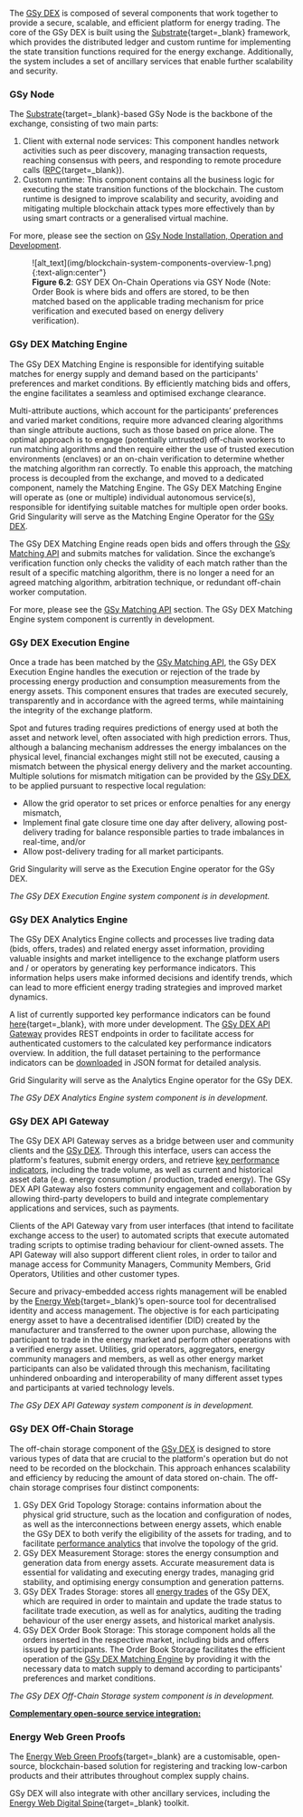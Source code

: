 The [GSy DEX](blockchain.md) is composed of several components that work together to provide a secure, scalable, and efficient platform for energy trading. The core of the GSy DEX is built using the [Substrate](https://substrate.io/){target=_blank} framework, which provides the distributed ledger and custom runtime for implementing the state transition functions required for the energy exchange. Additionally, the system includes a set of ancillary services that enable further scalability and security.

### GSy Node
The [Substrate](https://substrate.io/){target=_blank}-based GSy Node is the backbone of the exchange, consisting of two main parts:

1. Client with external node services: This component handles network activities such as peer discovery, managing transaction requests, reaching consensus with peers, and responding to remote procedure calls ([RPC](https://docs.substrate.io/build/remote-procedure-calls/){target=_blank}).
2. Custom runtime: This component contains all the business logic for executing the state transition functions of the blockchain. The custom runtime is designed to improve scalability and security, avoiding and mitigating multiple blockchain attack types more  effectively than by using smart contracts or a generalised virtual machine.

For more, please see the section on [GSy Node Installation, Operation and Development](blockchain-installation.md).


<figure markdown>
  ![alt_text](img/blockchain-system-components-overview-1.png){:text-align:center"}
  <figcaption><b>Figure 6.2</b>: GSY DEX On-Chain Operations via GSY Node (Note: Order Book is where bids and offers are stored, to be then matched based on the applicable trading mechanism for price verification and executed based on energy delivery verification).
</figcaption>
</figure>


### GSy DEX Matching Engine
The GSy DEX Matching Engine is responsible for identifying suitable matches for energy supply and demand based on the participants' preferences and market conditions. By efficiently matching bids and offers, the engine facilitates a seamless and optimised exchange clearance.

Multi-attribute auctions, which account for the participants’ preferences and varied market conditions, require more advanced clearing algorithms than single attribute auctions, such as those based on price alone. The optimal approach is to engage (potentially untrusted) off-chain workers to run matching algorithms and then require either the use of trusted execution environments (enclaves) or an on-chain verification to determine whether the matching algorithm ran correctly. To enable this approach, the matching process is decoupled from the exchange, and moved to a dedicated component, namely the Matching Engine. The GSy DEX Matching Engine will operate as (one or multiple) individual autonomous service(s), responsible for identifying suitable matches for multiple open order books. Grid Singularity will serve as the Matching Engine Operator for the [GSy DEX](blockchain.md).

The GSy DEX Matching Engine reads open bids and offers through the [GSy Matching API](matching-api-walkthrough.md) and submits matches for validation. Since the exchange’s verification function only checks the validity of each match rather than the result of a specific matching algorithm, there is no longer a need for an agreed matching algorithm, arbitration technique, or redundant off-chain worker computation.

For more, please see the [GSy Matching API](matching-api-walkthrough.md) section.  The GSy DEX Matching Engine system component is currently in development.

### GSy DEX Execution Engine
Once a trade has been matched by the [GSy Matching API](matching-api-walkthrough.md), the GSy DEX Execution Engine handles the execution or rejection of the trade by processing energy production and consumption measurements from the energy assets. This component ensures that trades are executed securely, transparently and in accordance with the agreed terms, while maintaining the integrity of the exchange platform.

Spot and futures trading requires predictions of energy used at both the asset and network level, often associated with high prediction errors. Thus, although a balancing mechanism addresses the energy imbalances on the physical level, financial exchanges might still not be executed, causing a mismatch between the physical energy delivery and the market accounting. Multiple solutions for mismatch mitigation can be provided by the [GSy DEX](blockchain.md), to be applied pursuant to respective local regulation:

- Allow the grid operator to set prices or enforce penalties for any energy mismatch,
- Implement final gate closure time one day after delivery, allowing post-delivery trading for balance responsible parties to trade imbalances in real-time, and/or
- Allow post-delivery trading for all market participants.

Grid Singularity will serve as the Execution Engine operator for the GSy DEX.

_The GSy DEX Execution Engine system component is in development._

### GSy DEX Analytics Engine
The GSy DEX Analytics Engine collects and processes live trading data (bids, offers, trades) and related energy asset information, providing valuable insights and market intelligence to the exchange platform users and / or operators by generating key performance indicators. This information helps users make informed decisions and identify trends, which can lead to more efficient energy trading strategies and improved market dynamics.

A list of currently supported key performance indicators can be found [here](results-dashboard.md){target=_blank}, with more under development. The [GSy DEX API Gateway](#gsy-dex-api-gateway) provides REST endpoints in order to facilitate access for authenticated customers to the calculated key performance indicators overview. In addition, the full dataset pertaining to the performance indicators can be [downloaded](results-download.md) in JSON format for detailed analysis.

Grid Singularity will serve as the Analytics Engine operator for the GSy DEX.

_The GSy DEX Analytics Engine system component is in development._

### GSy DEX API Gateway

The GSy DEX API Gateway serves as a bridge between user and community clients and the [GSy DEX](blockchain.md). Through this interface, users can access the platform's features, submit energy orders, and retrieve [key performance indicators](results-dashboard.md), including the trade volume, as well as current and historical asset data (e.g. energy consumption / production, traded energy). The GSy DEX API Gateway also fosters community engagement and collaboration by allowing third-party developers to build and integrate complementary applications and services, such as payments.

Clients of the API Gateway vary from user interfaces (that intend to facilitate exchange access to the user) to automated scripts that execute automated trading scripts to optimise trading behaviour for client-owned assets. The API Gateway will also support different client roles, in order to tailor and manage access for Community Managers, Community Members, Grid Operators, Utilities and other customer types.

Secure and privacy-embedded access rights management will be enabled by the [Energy Web](https://energy-web-foundation.gitbook.io/energy-web/solutions-2023/data-exchange/use-cases-and-reference-implementations/digital-spine-for-electricity-markets){target=_blank}’s open-source tool for decentralised identity and access management. The objective is for each participating energy asset to have a decentralised identifier (DID) created by the manufacturer and transferred to the owner upon purchase, allowing the participant to trade in the energy market and perform other operations with a verified energy asset. Utilities, grid operators, aggregators, energy community managers and members, as well as other energy market participants can also be validated through this mechanism, facilitating unhindered onboarding and interoperability of many different asset types and participants at varied technology levels.

_The GSy DEX API Gateway system component is in development._

### GSy DEX Off-Chain Storage

The off-chain storage component of the [GSy DEX](blockchain.md) is designed to store various types of data that are crucial to the platform's operation but do not need to be recorded on the blockchain. This approach enhances scalability and efficiency by reducing the amount of data stored on-chain. The off-chain storage comprises four distinct components:

1. GSy DEX Grid Topology Storage: contains information about the physical grid structure, such as the location and configuration of nodes, as well as the interconnections between energy assets, which enable the GSy DEX to both verify the eligibility of the assets for trading, and to facilitate [performance analytics](results-dashboard.md) that involve the topology of the grid.
2. GSy DEX Measurement Storage: stores the energy consumption and generation data from energy assets. Accurate measurement data is essential for validating and executing energy trades, managing grid stability, and optimising energy consumption and generation patterns.
3. GSy DEX Trades Storage: stores all [energy trades](trades.md) of the GSy DEX, which are required in order to maintain and update the trade status to facilitate trade execution, as well as for analytics, auditing the trading behaviour of the user energy assets, and historical market analysis.
4. GSy DEX Order Book Storage: This storage component holds all the orders inserted in the respective market, including bids and offers issued by  participants. The Order Book Storage facilitates the efficient operation of the [GSy DEX Matching Engine](#gsy-dex-matching-engine) by providing it with the necessary data to match supply to demand according to participants' preferences and market conditions.

_The GSy DEX Off-Chain Storage system component is in development._

<u>**Complementary open-source service integration:**</u>

### Energy Web Green Proofs

The [Energy Web Green Proofs](https://energy-web-foundation.gitbook.io/energy-web/solutions-2023/green-proofs){target=_blank} are a customisable, open-source, blockchain-based solution for registering and tracking low-carbon products and their attributes throughout complex supply chains.

GSy DEX will also integrate with other ancillary services, including the [Energy Web Digital Spine](https://energy-web-foundation.gitbook.io/energy-web/solutions-2023/data-exchange/use-cases-and-reference-implementations/digital-spine-for-electricity-markets){target=_blank} toolkit.
